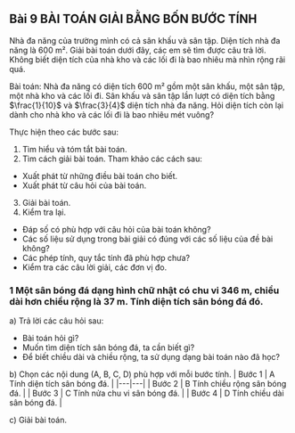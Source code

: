 ## Bài 9 BÀI TOÁN GIẢI BẰNG BỐN BƯỚC TÍNH

Nhà đa năng của trường mình có cả sân khấu và sân tập.
Diện tích nhà đa năng là 600 m².
Giải bài toán dưới đây, các em sẽ tìm được câu trả lời.
Không biết diện tích của nhà kho và các lối đi là bao nhiêu mà nhìn rộng rãi quá.

Bài toán: Nhà đa năng có diện tích 600 m² gồm một sân khấu, một sân tập, một nhà kho và các lối đi. Sân khấu và sân tập lần lượt có diện tích bằng $\frac{1}{10}$ và $\frac{3}{4}$ diện tích nhà đa năng. Hỏi diện tích còn lại dành cho nhà kho và các lối đi là bao nhiêu mét vuông?

Thực hiện theo các bước sau:
1. Tìm hiểu và tóm tắt bài toán.
2. Tìm cách giải bài toán.
Tham khảo các cách sau:
- Xuất phát từ những điều bài toán cho biết.
- Xuất phát từ câu hỏi của bài toán.
3. Giải bài toán.
4. Kiểm tra lại.
- Đáp số có phù hợp với câu hỏi của bài toán không?
- Các số liệu sử dụng trong bài giải có đúng với các số liệu của đề bài không?
- Các phép tính, quy tắc tính đã phù hợp chưa?
- Kiểm tra các câu lời giải, các đơn vị đo.

### 1 Một sân bóng đá dạng hình chữ nhật có chu vi 346 m, chiều dài hơn chiều rộng là 37 m. Tính diện tích sân bóng đá đó.
a) Trả lời các câu hỏi sau:
- Bài toán hỏi gì?
- Muốn tìm diện tích sân bóng đá, ta cần biết gì?
- Để biết chiều dài và chiều rộng, ta sử dụng dạng bài toán nào đã học?

b) Chọn các nội dung (A, B, C, D) phù hợp với mỗi bước tính.
| Bước 1 | A Tính diện tích sân bóng đá. |
|---|---|
| Bước 2 | B Tính chiều rộng sân bóng đá. |
| Bước 3 | C Tính nửa chu vi sân bóng đá. |
| Bước 4 | D Tính chiều dài sân bóng đá. |

c) Giải bài toán.
